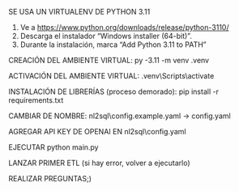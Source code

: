 SE USA UN VIRTUALENV DE PYTHON 3.11
1. Ve a https://www.python.org/downloads/release/python-3110/
2. Descarga el instalador “Windows installer (64-bit)”.
3. Durante la instalación, marca “Add Python 3.11 to PATH”

CREACIÓN DEL AMBIENTE VIRTUAL:
  py -3.11 -m venv .venv  

ACTIVACIÓN DEL AMBIENTE VIRTUAL:
  .venv\Scripts\activate

INSTALACIÓN DE LIBRERÍAS (proceso demorado):
  pip install -r requirements.txt

CAMBIAR DE NOMBRE:
  nl2sql\config.example.yaml -> config.yaml

AGREGAR API KEY DE OPENAI EN nl2sql\config.yaml

EJECUTAR
  python main.py

LANZAR PRIMER ETL (si hay error, volver a ejecutarlo)

REALIZAR PREGUNTAS;)
